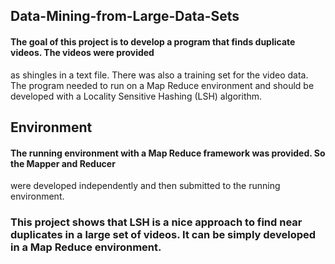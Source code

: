## Data-Mining-from-Large-Data-Sets

#### The goal of this project is to develop a program that finds duplicate videos. The videos were provided
as shingles in a text file. There was also a training set for the video data. The program needed to
run on a Map Reduce environment and should be developed with a Locality Sensitive Hashing (LSH)
algorithm.

## Environment

#### The running environment with a Map Reduce framework was provided. So the Mapper and Reducer
were developed independently and then submitted to the running environment.

### This project shows that LSH is a nice approach to find near duplicates in a large set of videos. It can be simply developed in a Map Reduce environment.


